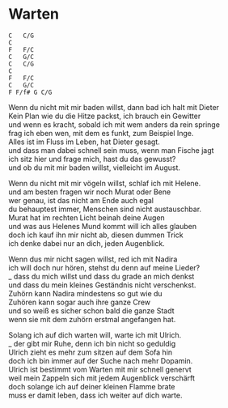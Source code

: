 # Warten

```
C	C/G
C
F	F/C
C	G/C
C	C/G
C
F	F/C
C	G/C
F F/f# G C/G
```

Wenn du nicht mit mir baden willst, dann bad ich halt mit Dieter  
Kein Plan wie du die Hitze packst, ich brauch ein Gewitter  
und wenn es kracht, sobald ich mit wem anders da rein springe  
frag ich eben wen, mit dem es funkt, zum Beispiel Inge.  
Alles ist im Fluss im Leben, hat Dieter gesagt.  
und dass man dabei schnell sein muss, wenn man Fische jagt  
ich sitz hier und frage mich, hast du das gewusst?  
und ob du mit mir baden willst, vielleicht im August.


Wenn du nicht mit mir vögeln willst, schlaf ich mit Helene.  
und am besten fragen wir noch Murat oder Bene  
wer genau, ist das nicht am Ende auch egal  
du behauptest immer, Menschen sind nicht austauschbar.  
Murat hat im rechten Licht beinah deine Augen  
und was aus Helenes Mund kommt will ich alles glauben  
doch ich kauf ihn mir nicht ab, diesen dummen Trick  
ich denke dabei nur an dich, jeden Augenblick.


Wenn dus mir nicht sagen willst, red ich mit Nadira  
ich will doch nur hören, stehst du denn auf meine Lieder?  
_ dass du mich willst und dass du grade an mich denkst  
und dass du mein kleines Geständnis nicht verschenkst.  
Zuhörn kann Nadira mindestens so gut wie du  
Zuhören kann sogar auch ihre ganze Crew  
und so weiß es sicher schon bald die ganze Stadt  
wenn sie mit dem zuhörn erstmal angefangen hat.


Solang ich auf dich warten will, warte ich mit Ulrich.  
_ der gibt mir Ruhe, denn ich bin nicht so geduldig  
Ulrich zieht es mehr zum sitzen auf dem Sofa hin  
doch ich bin immer auf der Suche nach mehr Dopamin.  
Ulrich ist bestimmt vom Warten mit mir schnell genervt  
weil mein Zappeln sich mit jedem Augenblick verschärft  
doch solange ich auf deiner kleinen Flamme brate  
muss er damit leben, dass ich weiter auf dich warte.

